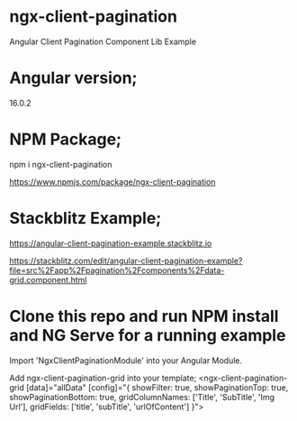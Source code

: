 # ngx-client-pagination
Angular Client Pagination Component Lib Example

# Angular version;

16.0.2

# NPM Package;

npm i ngx-client-pagination

<https://www.npmjs.com/package/ngx-client-pagination>

# Stackblitz Example;

<https://angular-client-pagination-example.stackblitz.io>

<https://stackblitz.com/edit/angular-client-pagination-example?file=src%2Fapp%2Fpagination%2Fcomponents%2Fdata-grid.component.html>

# Clone this repo and run NPM install and NG Serve for a running example 

Import 'NgxClientPaginationModule' into your Angular Module.

Add ngx-client-pagination-grid into your template;
<ngx-client-pagination-grid [data]="allData" [config]="{
  showFilter: true,
  showPaginationTop: true,
  showPaginationBottom: true,
  gridColumnNames: ['Title', 'SubTitle', 'Img Url'],
  gridFields: ['title', 'subTitle', 'urlOfContent']
}"></ngx-client-pagination-grid>
